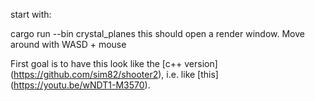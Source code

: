  start with:

 cargo run --bin crystal_planes
 this should open a render window. Move around with WASD + mouse

 First goal is to have this look like the [c++ version] (https://github.com/sim82/shooter2), i.e. like [this] (https://youtu.be/wNDT1-M3570).